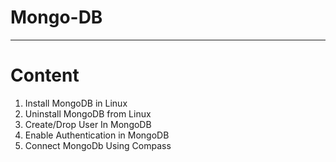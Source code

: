 # Mongo-DB
____________________________________________________________________________________________________________________________
# Content 
1. Install MongoDB in Linux
2. Uninstall MongoDB from Linux
3. Create/Drop User In MongoDB 
4. Enable Authentication in MongoDB
5. Connect MongoDb Using Compass
